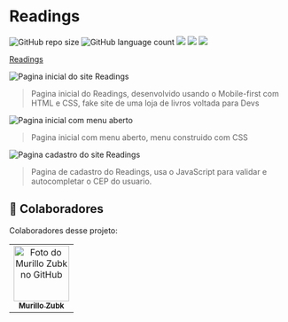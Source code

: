 # Readings

![GitHub repo size](https://img.shields.io/github/repo-size/MZubk/Readings?style=for-the-badge)
![GitHub language count](https://img.shields.io/github/languages/count/MZubk/Readings?style=for-the-badge)
<img src="https://img.shields.io/badge/HTML5-E34F26?style=for-the-badge&logo=html5&logoColor=white" />
<img src="https://img.shields.io/badge/CSS3-1572B6?style=for-the-badge&logo=css3&logoColor=white" />
<img src="https://img.shields.io/badge/JavaScript-323330?style=for-the-badge&logo=javascript&logoColor=F7DF1E"/>

<a href="https://readings-three.vercel.app/index.html">Readings</a>

<img src="https://user-images.githubusercontent.com/69257259/261033596-0d74a436-23bc-479c-9fbc-65a9eb087d4b.png" alt="Pagina inicial do site Readings">

> Pagina inicial do Readings, desenvolvido usando o Mobile-first com HTML e CSS, fake site de uma loja de livros voltada para Devs

<img src="https://user-images.githubusercontent.com/69257259/261044017-9a5960af-af5f-4559-a28e-03621e7f394c.png" alt="Pagina inicial com menu aberto">

> Pagina inicial com menu aberto, menu construido com CSS

<img src="https://user-images.githubusercontent.com/69257259/261067488-68ca1184-e928-474b-974e-37fe1b6c6d15.png" alt="Pagina cadastro do site Readings">

> Pagina de cadastro do Readings, usa o JavaScript para validar e autocompletar o CEP do usuario.

## 🤝 Colaboradores

Colaboradores desse projeto:

<table>
  <tr>
    <td align="center">
      <a href="#">
        <img src="https://github.com/mzubk.png" width="100px;" alt="Foto do Murillo Zubk no GitHub"/><br>
        <sub>
          <b>Murillo Zubk</b>
        </sub>
      </a>
    </td>    
  </tr>
</table>
